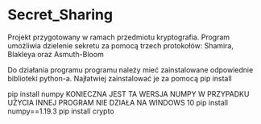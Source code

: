 # Secret_Sharing
Projekt przygotowany w ramach przedmiotu kryptografia. Program umożliwia dzielenie sekretu za pomocą trzech protokołów: Shamira, Blakleya oraz Asmuth-Bloom

Do działania programu programu należy mieć zainstalowane odpowiednie biblioteki python-a. Najłatwiej zainstalować je za pomocą pip install

pip install numpy
KONIECZNA JEST TA WERSJA NUMPY W PRZYPADKU UŻYCIA INNEJ PROGRAM NIE DZIAŁA NA WINDOWS 10
pip install numpy==1.19.3
pip install crypto
